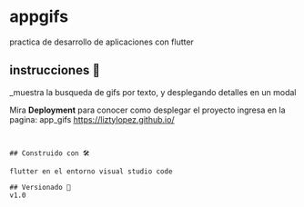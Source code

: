 # appgifs

practica de desarrollo de aplicaciones con flutter

## instrucciones 🚀

_muestra la busqueda de gifs por texto, y desplegando detalles en un modal

Mira **Deployment** para conocer como desplegar el proyecto ingresa en la pagina:
app_gifs https://liztylopez.github.io/

```


## Construido con 🛠️

flutter en el entorno visual studio code

## Versionado 📌
v1.0
